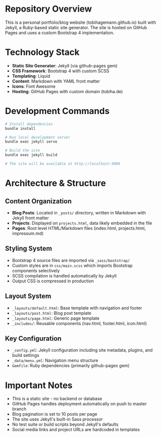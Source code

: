# Repository Overview

This is a personal portfolio/blog website (tobihagemann.github.io) built with Jekyll, a Ruby-based static site generator. The site is hosted on GitHub Pages and uses a custom Bootstrap 4 implementation.

# Technology Stack

- **Static Site Generator**: Jekyll (via github-pages gem)
- **CSS Framework**: Bootstrap 4 with custom SCSS
- **Templating**: Liquid
- **Content**: Markdown with YAML front matter
- **Icons**: Font Awesome
- **Hosting**: GitHub Pages with custom domain (tobiha.de)

# Development Commands

```bash
# Install dependencies
bundle install

# Run local development server
bundle exec jekyll serve

# Build the site
bundle exec jekyll build

# The site will be available at http://localhost:4000
```

# Architecture & Structure

## Content Organization
- **Blog Posts**: Located in `_posts/` directory, written in Markdown with Jekyll front matter
- **Projects**: Displayed on `projects.html`, data likely embedded in the file
- **Pages**: Root level HTML/Markdown files (index.html, projects.html, impressum.md)

## Styling System
- Bootstrap 4 source files are imported via `_sass/bootstrap/`
- Custom styles are in `css/main.scss` which imports Bootstrap components selectively
- SCSS compilation is handled automatically by Jekyll
- Output CSS is compressed in production

## Layout System
- `_layouts/default.html`: Base template with navigation and footer
- `_layouts/post.html`: Blog post template
- `_layouts/page.html`: Generic page template
- `_includes/`: Reusable components (nav.html, footer.html, icon.html)

## Key Configuration
- `_config.yml`: Jekyll configuration including site metadata, plugins, and build settings
- `_data/menu.yml`: Navigation menu structure
- `Gemfile`: Ruby dependencies (primarily github-pages gem)

# Important Notes

- This is a static site - no backend or database
- GitHub Pages handles deployment automatically on push to master branch
- Blog pagination is set to 10 posts per page
- The site uses Jekyll's built-in Sass processor
- No test suite or build scripts beyond Jekyll's defaults
- Social media links and project URLs are hardcoded in templates
